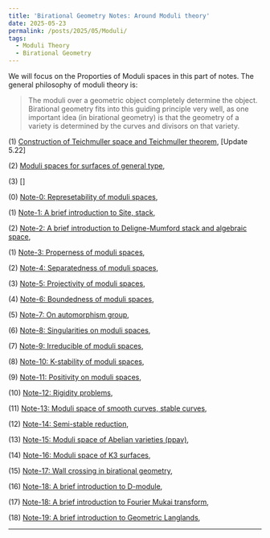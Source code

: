 ```yaml
---
title: 'Birational Geometry Notes: Around Moduli theory'
date: 2025-05-23
permalink: /posts/2025/05/Moduli/
tags:
  - Moduli Theory
  - Birational Geometry
---
```


We will focus on the Proporties of Moduli spaces in this part of notes. The general philosophy of moduli theory is: 
> The moduli over a geometric object completely determine the object. Birational geometry fits into this guiding principle very well, as one important idea (in birational geometry) is that the geometry of a variety is determined by the curves and divisors on that variety.


(1) [Construction of Teichmuller space and Teichmuller theorem](https://yilimath.github.io/files/Moduli/Teichmuller.pdf), [Update 5.22]

(2) [Moduli spaces for surfaces of general type](),

(3) []

(0) [Note-0: Represetability of moduli spaces](https://yilimath.github.io/files/Moduli/RepresentableModuli.pdf),

(1) [Note-1: A brief introduction to Site, stack](),

(2) [Note-2: A brief introduction to Deligne-Mumford stack and algebraic space](), 

(1) [Note-3: Properness of moduli spaces](https://yilimath.github.io/files/Moduli/ProperModuli.pdf),

(2) [Note-4: Separatedness of moduli spaces](https://yilimath.github.io/files/Moduli/SeparatModuli.pdf),

(3) [Note-5: Projectivity of moduli spaces](https://yilimath.github.io/files/Moduli/ProjectiveModuli.pdf),

(4) [Note-6: Boundedness of moduli spaces](https://yilimath.github.io/files/Moduli/BoundednessModuli.pdf),

(5) [Note-7: On automorphism group](https://yilimath.github.io/files/Moduli/AutGroup.pdf),

(6) [Note-8: Singularities on moduli spaces](https://yilimath.github.io/files/Moduli/PositiveModuli.pdf),

(7) [Note-9: Irreducible of moduli spaces](https://yilimath.github.io/files/Moduli/IrreducibleModuli.pdf),

(8) [Note-10: K-stability of moduli spaces](https://yilimath.github.io/files/Moduli/Kstable.pdf),

(9) [Note-11: Positivity on moduli spaces](),

(10) [Note-12: Rigidity problems](),

(11) [Note-13: Moduli space of smooth curves, stable curves](https://yilimath.github.io/files/Moduli/ModuliCurve.pdf),

(12) [Note-14: Semi-stable reduction](),

(13) [Note-15: Moduli space of Abelian varieties (ppav)](https://yilimath.github.io/files/Moduli/ModuliAbelian.pdf),

(14) [Note-16: Moduli space of K3 surfaces](https://yilimath.github.io/files/Moduli/ModuliK3.pdf),

(15) [Note-17: Wall crossing in birational geometry](),

(16) [Note-18: A brief introduction to D-module](),

(17) [Note-18: A brief introduction to Fourier Mukai transform](),

(18) [Note-19: A brief introduction to Geometric Langlands](),



---


